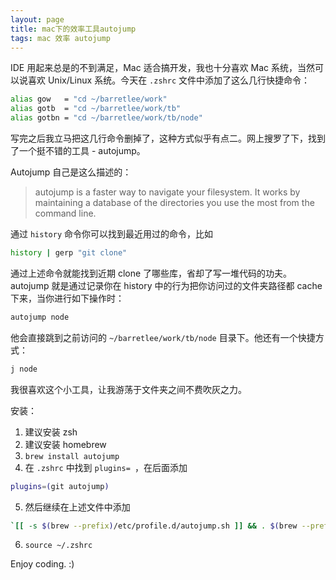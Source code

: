 ```yaml
---
layout: page
title: mac下的效率工具autojump
tags: mac 效率 autojump
---
```


IDE 用起来总是的不到满足，Mac 适合搞开发，我也十分喜欢 Mac 系统，当然可以说喜欢 Unix/Linux 系统。今天在 `.zshrc` 文件中添加了这么几行快捷命令：


```bash
alias gow   = "cd ~/barretlee/work"
alias gotb  = "cd ~/barretlee/work/tb"
alias gotbn = "cd ~/barretlee/work/tb/node" 
```

写完之后我立马把这几行命令删掉了，这种方式似乎有点二。网上搜罗了下，找到了一个挺不错的工具 - autojump。

Autojump 自己是这么描述的：

> autojump  is  a  faster way to navigate your filesystem.  It works by maintaining a database of the directories you use the most from the command line.


通过 `history` 命令你可以找到最近用过的命令，比如

```bash
history | gerp "git clone"
```

通过上述命令就能找到近期 clone 了哪些库，省却了写一堆代码的功夫。autojump 就是通过记录你在 history 中的行为把你访问过的文件夹路径都 cache 下来，当你进行如下操作时：

```bash
autojump node
```

他会直接跳到之前访问的 `~/barretlee/work/tb/node` 目录下。他还有一个快捷方式：

```bash
j node
```

我很喜欢这个小工具，让我游荡于文件夹之间不费吹灰之力。

安装：

1. 建议安装 zsh
2. 建议安装 homebrew
3. `brew install autojump`
4. 在 `.zshrc` 中找到 `plugins= `，在后面添加 

  ```bash
  plugins=(git autojump)
  ```
5. 然后继续在上述文件中添加 

  ```bash
  `[[ -s $(brew --prefix)/etc/profile.d/autojump.sh ]] && . $(brew --prefix)/etc/profile.d/autojump.s`
  ```
6. `source ~/.zshrc`

Enjoy coding. :)
